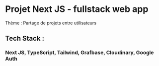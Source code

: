 # Projet Next JS - fullstack web app

Thème : Partage de projets entre utilisateurs

## Tech Stack :

### Next JS, TypeScript, Tailwind, Grafbase, Cloudinary, Google Auth
